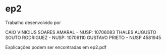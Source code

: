 # ep2
 
Trabalho desenvolvido por 

CAIO VINICIUS SOARES AMARAL - NUSP: 10706083
THALES AUGUSTO SOUTO RODRIGUEZ - NUSP: 10706110
GUSTAVO PRIETO – NUSP 4581945


Explicações podem ser encontradas em ep2.pdf